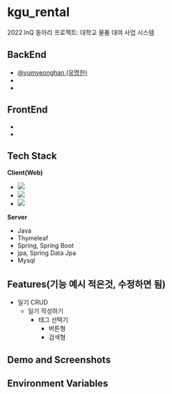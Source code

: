 # kgu_rental
2022 InQ 동아리 프로젝트: 대학교 물품 대여 사업 시스템 

## BackEnd
- [@yumyeonghan (유명한)](https://github.com/yumyeonghan)
-
- 
## FrontEnd
-
-

## Tech Stack

**Client(Web)**
  - <img src="https://img.shields.io/badge/Html-E34F26?style=flat-square&logo=HTML5&logoColor=white"/>
  - <img src="https://img.shields.io/badge/Css-1572B6?style=flat-square&logo=CSS3&logoColor=white"/>
  - <img src="https://img.shields.io/badge/JavaScript-F7DF1E?style=flat-square&logo=JavaScript&logoColor=white"/>

**Server**
  - Java
  - Thymeleaf
  - Spring, Spring Boot
  - jpa, Spring Data Jpa
  - Mysql

## Features(기능 예시 적은것, 수정하면 됨)
- 일기 CRUD
  - 일기 작성하기
    - 태그 선택기
      - 버튼형
      - 검색형

## Demo and Screenshots

## Environment Variables
